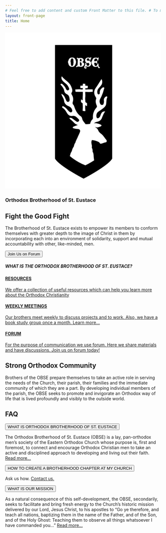 ```yaml
--- 
# Feel free to add content and custom Front Matter to this file. # To modify the layout, see https://jekyllrb.com/docs/themes/#overriding-theme-defaults 
layout: front-page 
title: Home
---
```


<main>
	<!-- Hero Call-to-Action -->
	<div class="primary-call-to-action-wrapper">
			<div class="call-to-action-menu">
			<img id="obse-logo" src="assets/images/OBSE-logo.png">
			<h3 class="head-title">
			Orthodox Brotherhood of St. Eustace
		</h3> </div>
		<div class="primary-call-to-action">
			<div class="hero-call-to-action-container">
				<div id="image-01" class="call-to-action-image"></div>
				<div class="call-to-action-textbox-wrapper black">
					<div class="call-to-action-textbox">
						<div class="nav-spacer"></div>
						<h2 class="call-to-action-heading">Fight the Good Fight</h2>
						<p class="call-to-action-text">The Brotherhood of St. Eustace exists to empower its members to conform themselves with greater depth to the image of Christ in them by incorporating each into an environment of solidarity, support and mutual accountability with other, like-minded, men.</p>
						<div class="full-width flex-row justify-start">
							<a href="https://www.forum.steustace.com" target="_blank">
								<button class="call-to-action-button black hero-button">Join Us on Forum</button>
							</a>
						</div>
					</div>
				</div>
			</div>
		</div>
		<!-- Devider -->
		<div class="call-to-action-divider">
			<h5>
			WHAT IS THE ORTHODOX BROTHERHOOD OF ST. EUSTACE?
		</h5> </div>
	</div>
	<!-- Spacer -->
	<div class="five-spacer"></div>
	<!-- Cards -->
	<div class="front-page-card-area">
		<div class="front-page-card-wrapper">
			<div class="front-page-card-container">
				<a href="https://steustace.notion.site/Resources-13c139f6b94e45fdaf29639a68f87f91">
					<div class="front-page-card">
						<div class="front-page-card-image image-1"> </div>
						<div class="front-page-card-textbox-wrapper">
							<div class="front-page-card-textbox">
								<h4 class="front-page-card-title">RESOURCES</h4>
								<div class="front-page-card-text">
									<p>We offer a collection of useful resources which can help you learn more about the Orthodox Christianity</p>
								</div>
							</div>
						</div>
					</div>
				</a>
			</div>
			<div class="front-page-card-container">
				<a href="https://steustace.notion.site/Weekly-Meetings-748af30ef792498d9533482eee315a59">
					<div class="front-page-card">
						<div class="front-page-card-image image-2"> </div>
						<div class="front-page-card-textbox-wrapper">
							<div class="front-page-card-textbox">
								<h4 class="front-page-card-title">WEEKLY MEETINGS</h4>
								<div class="front-page-card-text">
									<p>Our brothers meet weekly to discuss projects and to work. Also, we have a book study group once a month. Learn more...</p>
								</div>
							</div>
						</div>
					</div>
				</a>
			</div>
      <div class="front-page-card-container">
				<a href="https://www.forum.steustace.com">
					<div class="front-page-card">
						<div class="front-page-card-image image-3"> </div>
						<div class="front-page-card-textbox-wrapper">
							<div class="front-page-card-textbox">
								<h4 class="front-page-card-title">FORUM</h4>
								<div class="front-page-card-text">
									<p>For the purpose of communication we use forum. Here we share materials and have discussions. Join us on forum today!</p>
								</div>
							</div>
						</div>
					</div>
				</a>
			</div>
			</div>
		</div>
		<!-- Spacer -->
		<div class="five-spacer"></div>
		<!-- Strong Orthodox Community -->
		<div class="custom-call-to-action">
			<div class="call-to-action-container secondary">
				<div class="call-to-action-textbox-wrapper">
					<div class="call-to-action-textbox">
						<h2 class="call-to-action-heading">Strong Orthodox Community</h2>
						<p class="call-to-action-text">Brothers of the OBSE prepare themselves to take an active role in serving the needs of the Church, their parish, their families and the immediate community of which they are a part. By developing individual members of the parish, the OBSE seeks to promote and invigorate an Orthodox way of life that is lived profoundly and visibly to the outside world.</p>
					</div>
				</div>
				<div id="image-01" class="call-to-action-image"></div>
			</div>
		</div>
		<!-- Spacer -->
		<div class="double-spacer"></div>
				<!-- Strong Orthodox Community -->
		<div class="custom-call-to-action">
			<div class="call-to-action-container secondary">
							<div id="image-01" class="call-to-action-image"></div>
				<div class="call-to-action-textbox-wrapper">
					<div class="call-to-action-textbox call-to-action-textbox-collapsible">
						<h2 class="call-to-action-heading">FAQ</h2>
							<div class="collapsible-wrapper">
							<div class="collapsible-wrapper-individual">
						<button type="button" class="collapsible"><i class="fa fa-angle-down"></i><div class="read-more-text">WHAT IS ORTHODOX BROTHERHOOD OF ST. EUSTACE</div></button>
	<div class="collapsible-content">
	<p>The Orthodox Brotherhood of St. Eustace (OBSE) is a lay, pan-orthodox men’s society of the Eastern Orthodox Church whose purpose is, first and foremost, to connect and encourage Orthodox Christian men to take an active and disciplined approach to developing and living out their faith. <a href="https://steustace.notion.site/About-a43cb9a1af3849b29a3bcedb2405b53c" target="_blank">Read more...</a></p>
	</div></div>
	<div class="collapsible-wrapper">
	<button type="button" class="collapsible"><i class="fa fa-angle-down"></i><div class="read-more-text">HOW TO CREATE A BROTHERHOOD CHAPTER AT MY CHURCH</div></button>
	<div class="collapsible-content">
	<p>Ask us how. <a href="https://steustace.notion.site/Contact-6738c0f8fee94b9aba519b2a01dfe5c5" target="_blank">Contact us.</a></p>
	</div></div>
	<div class="collapsible-wrapper"><button type="button" class="collapsible"><i class="fa fa-angle-down"></i><div class="read-more-text">WHAT IS OUR MISSION</div></button>
	<div class="collapsible-content">
	<p>As a natural consequence of this self-development, the OBSE, secondarily, seeks to facilitate and bring fresh energy to the Church’s historic mission delivered by our Lord, Jesus Christ, to his apostles to “Go ye therefore, and teach all nations, baptizing them in the name of the Father, and of the Son, and of the Holy Ghost: Teaching them to observe all things whatsoever I have commanded you…” <a href="https://steustace.notion.site/About-a43cb9a1af3849b29a3bcedb2405b53c" target="_blank">Read more...</a></p>
	</div></div>
				</div></div>
				</div>
			</div>
		</div>
		<!-- Spacer -->
		<div class="double-spacer"></div>
</main>
